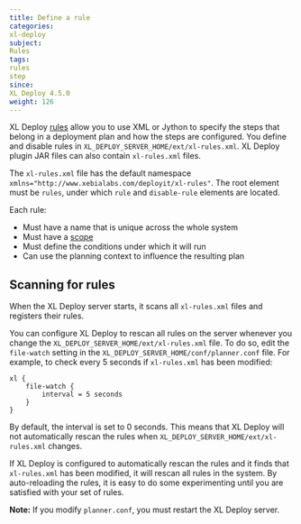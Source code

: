 ```yaml
---
title: Define a rule
categories:
xl-deploy
subject:
Rules
tags:
rules
step
since:
XL Deploy 4.5.0
weight: 126
---
```


XL Deploy [rules](/xl-deploy/concept/getting-started-with-xl-deploy-rules.html) allow you to use XML or Jython to specify the steps that belong in a deployment plan and how the steps are configured. You define and disable rules in `XL_DEPLOY_SERVER_HOME/ext/xl-rules.xml`. XL Deploy plugin JAR files can also contain `xl-rules.xml` files.

The `xl-rules.xml` file has the default namespace `xmlns="http://www.xebialabs.com/deployit/xl-rules"`. The root element must be `rules`, under which `rule` and `disable-rule` elements are located.

Each rule:

* Must have a name that is unique across the whole system
* Must have a [scope](/xl-deploy/concept/getting-started-with-xl-deploy-rules.html#how-rules-affect-one-another)
* Must define the conditions under which it will run
* Can use the planning context to influence the resulting plan

## Scanning for rules

When the XL Deploy server starts, it scans all `xl-rules.xml` files and registers their rules.

You can configure XL Deploy to rescan all rules on the server whenever you change the `XL_DEPLOY_SERVER_HOME/ext/xl-rules.xml` file. To do so, edit the `file-watch` setting in the `XL_DEPLOY_SERVER_HOME/conf/planner.conf` file. For example, to check every 5 seconds if `xl-rules.xml` has been modified:

    xl {
        file-watch {
            interval = 5 seconds
        }
    }

By default, the interval is set to 0 seconds. This means that XL Deploy will not automatically rescan the rules when `XL_DEPLOY_SERVER_HOME/ext/xl-rules.xml` changes.

If XL Deploy is configured to automatically rescan the rules and it finds that `xl-rules.xml` has been modified, it will rescan all rules in the system. By auto-reloading the rules, it is easy to do some experimenting until you are satisfied with your set of rules.

**Note:** If you modify `planner.conf`, you must restart the XL Deploy server.
